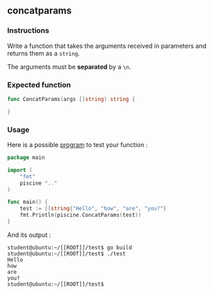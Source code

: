 ## concatparams

### Instructions

Write a function that takes the arguments received in parameters and returns them as a `string`.

The arguments must be **separated** by a `\n`.

### Expected function

```go
func ConcatParams(args []string) string {

}
```

### Usage

Here is a possible [program](TODO-LINK) to test your function :

```go
package main

import (
	"fmt"
	piscine ".."
)

func main() {
	test := []string{"Hello", "how", "are", "you?"}
	fmt.Println(piscine.ConcatParams(test))
}
```

And its output :

```console
student@ubuntu:~/[[ROOT]]/test$ go build
student@ubuntu:~/[[ROOT]]/test$ ./test
Hello
how
are
you?
student@ubuntu:~/[[ROOT]]/test$
```
